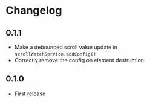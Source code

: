 # Changelog

## 0.1.1

- Make a debounced scroll value update in `scrollWatchService.addConfig()`
- Correctly remove the config on element destruction

## 0.1.0

- First release